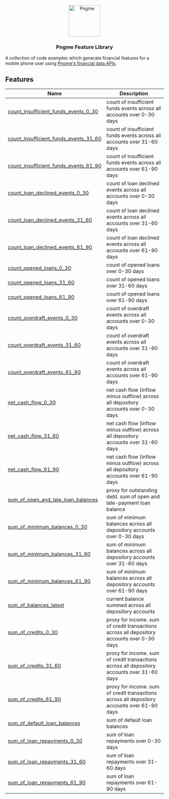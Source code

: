 <p align="center">
  <img src="https://admin.pngme.com/logo.png" alt="Pngme" width="100" height="100">
</p>

<h3 align="center">Pngme Feature Library</h3>

A collection of code examples which generate financial features for a mobile phone user using [Pngme's financial data APIs](https://developers.api.pngme.com/reference/).

## Features

| Name                                                                         | Description                                                                                 |
|------------------------------------------------------------------------------|---------------------------------------------------------------------------------------------|
| [count_insufficient_funds_events_0_30](lib/count_insufficient_funds_events)  | count of insufficient funds events across all accounts over 0-30 days                       |
| [count_insufficient_funds_events_31_60](lib/count_insufficient_funds_events) | count of insufficient funds events across all accounts over 31-60 days                      |
| [count_insufficient_funds_events_61_90](lib/count_insufficient_funds_events) | count of insufficient funds events across all accounts over 61-90 days                      |
| [count_loan_declined_events_0_30](lib/count_loan_declined_events)            | count of loan declined events across all accounts over 0-30 days                            |
| [count_loan_declined_events_31_60](lib/count_loan_declined_events)           | count of loan declined events across all accounts over 31-60 days                           |
| [count_loan_declined_events_61_90](lib/count_loan_declined_events)           | count of loan declined events across all accounts over 61-90 days                           |
| [count_opened_loans_0_30](lib/count_opened_loans)                            | count of opened loans over 0-30 days                                                        |
| [count_opened_loans_31_60](lib/count_opened_loans)                           | count of opened loans over 31-60 days                                                       |
| [count_opened_loans_61_90](lib/count_opened_loans)                           | count of opened loans over 61-90 days                                                       |
| [count_overdraft_events_0_30](lib/count_overdraft_events)                    | count of overdraft events across all accounts over 0-30 days                                |
| [count_overdraft_events_31_60](lib/count_overdraft_events)                   | count of overdraft events across all accounts over 31-60 days                               |
| [count_overdraft_events_61_90](lib/count_overdraft_events)                   | count of overdraft events across all accounts over 61-90 days                               |
| [net_cash_flow_0_30](lib/net_cash_flow)                                      | net cash flow (inflow minus outflow) across all depository accounts over 0-30 days          |
| [net_cash_flow_31_60](lib/net_cash_flow)                                     | net cash flow (inflow minus outflow) across all depository accounts over 31-60 days         |
| [net_cash_flow_61_90](lib/net_cash_flow)                                     | net cash flow (inflow minus outflow) across all depository accounts over 61-90 days         |
| [sum_of_open_and_late_loan_balances](lib/sum_of_open_and_late_loan_balances) | proxy for outstanding debt. sum of open and late-payment loan balance                       |
| [sum_of_minimum_balances_0_30](lib/sum_of_minimum_balances)                  | sum of minimum balances across all depository accounts over 0-30 days                       |
| [sum_of_minimum_balances_31_60](lib/sum_of_minimum_balances)                 | sum of minimum balances across all depository accounts over 31-60 days                      |
| [sum_of_minimum_balances_61_90](lib/sum_of_minimum_balances)                 | sum of minimum balances across all depository accounts over 61-90 days                      |
| [sum_of_balances_latest](lib/sum_of_balances_latest)                         | current balance summed across all depository accounts                                       |
| [sum_of_credits_0_30](lib/sum_of_credits)                                    | proxy for income. sum of credit transactions across all depository accounts over 0-30 days  |
| [sum_of_credits_31_60](lib/sum_of_credits)                                   | proxy for income. sum of credit transactions across all depository accounts over 31-60 days |
| [sum_of_credits_61_90](lib/sum_of_credits)                                   | proxy for income. sum of credit transactions across all depository accounts over 61-90 days |
| [sum_of_default_loan_balances](lib/sum_of_default_loan_balances)             | sum of default loan balances                                                                |
| [sum_of_loan_repayments_0_30](lib/sum_of_loan_repayments)                    | sum of loan repayments over 0-30 days                                                       |
| [sum_of_loan_repayments_31_60](lib/sum_of_loan_repayments)                   | sum of loan repayments over 31-60 days                                                      |
| [sum_of_loan_repayments_61_90](lib/sum_of_loan_repayments)                   | sum of loan repayments over 61-90 days                                                      |